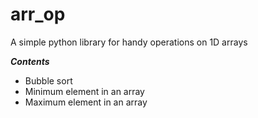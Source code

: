 # arr_op

A simple python library for handy operations on 1D arrays

***Contents***

 - Bubble sort
 - Minimum element in an array
 - Maximum element in an array 